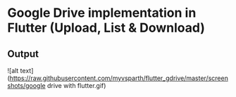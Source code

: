 # Google Drive implementation in Flutter (Upload, List & Download)



## Output
![alt text](https://raw.githubusercontent.com/myvsparth/flutter_gdrive/master/screenshots/google drive with flutter.gif)

